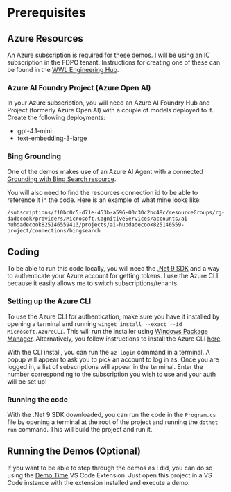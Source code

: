# Prerequisites

## Azure Resources

An Azure subscription is required for these demos. I will be using an IC subscription in the FDPO tenant. Instructions for creating one of these can be found in the [WWL Engineering Hub](https://github.com/mcaps-microsoft/wwl-engineering-hub/blob/main/onboarding/step-3-setup-azure-ic-subscription.md).

### Azure AI Foundry Project (Azure Open AI)

In your Azure subscription, you will need an Azure AI Foundry Hub and Project (formerly Azure Open AI) with a couple of models deployed to it. Create the following deployments:

- gpt-4.1-mini
- text-embedding-3-large

### Bing Grounding

One of the demos makes use of an Azure AI Agent with a connected [Grounding with Bing Search resource](https://learn.microsoft.com/en-us/azure/ai-foundry/agents/how-to/tools/bing-code-samples?pivots=portal). 

You will also need to find the resources connection id to be able to reference it in the code. Here is an example of what mine looks like:

```
/subscriptions/f10bc0c5-d71e-453b-a596-00c30c2bc48c/resourceGroups/rg-dadecook/providers/Microsoft.CognitiveServices/accounts/ai-hubdadecook825146559413/projects/ai-hubdadecook825146559-project/connections/bingsearch
```

## Coding

To be able to run this code locally, you will need the [.Net 9 SDK](https://dotnet.microsoft.com/en-us/download) and a way to authenticate your Azure account for getting tokens. I use the Azure CLI because it easily allows me to switch subscriptions/tenants.

### Setting up the Azure CLI

To use the Azure CLI for authentication, make sure you have it installed by opening a terminal and running `winget install --exact --id Microsoft.AzureCLI`. This will run the installer using [Windows Package Manager](https://learn.microsoft.com/en-us/windows/package-manager/winget/). Alternatively, you follow instructions to install the Azure CLI [here](https://learn.microsoft.com/en-us/cli/azure/install-azure-cli-windows?view=azure-cli-latest&pivots=winget).

With the CLI install, you can run the `az login` command in a terminal. A popup will appear to ask you to pick an account to log in as. Once you are logged in, a list of subscriptions will appear in the terminal. Enter the number corresponding to the subscription you wish to use and your auth will be set up!

### Running the code

With the .Net 9 SDK downloaded, you can run the code in the `Program.cs` file by opening a terminal at the root of the project and running the `dotnet run` command. This will build the project and run it.

## Running the Demos (Optional)

If you want to be able to step through the demos as I did, you can do so using the [Demo Time](https://demotime.show/) VS Code Extension. Just open this project in a VS Code instance with the extension installed and execute a demo.